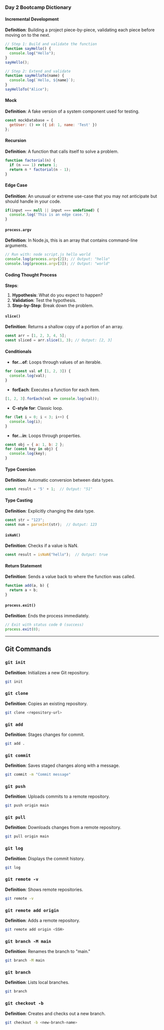 ### Day 2 Bootcamp Dictionary

#### Incremental Development
**Definition**: Building a project piece-by-piece, validating each piece before moving on to the next.

```javascript
// Step 1: Build and validate the function
function sayHello() {
  console.log("Hello");
}
sayHello();

// Step 2: Extend and validate
function sayHelloTo(name) {
  console.log(`Hello, ${name}`);
}
sayHelloTo("Alice");
```

#### Mock
**Definition**: A fake version of a system component used for testing.
```javascript
const mockDatabase = {
  getUser: () => ({ id: 1, name: 'Test' })
};
```

#### Recursion
**Definition**: A function that calls itself to solve a problem.
```javascript
function factorial(n) {
  if (n === 1) return 1;
  return n * factorial(n - 1);
}
```

#### Edge Case
**Definition**: An unusual or extreme use-case that you may not anticipate but should handle in your code.
```javascript
if(input === null || input === undefined) {
  console.log('This is an edge case.');
}
```

#### `process.argv`
**Definition**: In Node.js, this is an array that contains command-line arguments.
```javascript
// Run with: node script.js hello world
console.log(process.argv[2]); // Output: "hello"
console.log(process.argv[3]); // Output: "world"
```

#### Coding Thought Process
**Steps**:
1. **Hypothesis**: What do you expect to happen?
2. **Validation**: Test the hypothesis.
3. **Step-by-Step**: Break down the problem.

#### `slice()`
**Definition**: Returns a shallow copy of a portion of an array.
```javascript
const arr = [1, 2, 3, 4, 5];
const sliced = arr.slice(1, 3); // Output: [2, 3]
```

#### Conditionals
- **for...of**: Loops through values of an iterable.
```javascript
for (const val of [1, 2, 3]) {
  console.log(val);
}
```

- **forEach**: Executes a function for each item.
```javascript
[1, 2, 3].forEach(val => console.log(val));
```

- **C-style for**: Classic loop.
```javascript
for (let i = 0; i < 3; i++) {
  console.log(i);
}
```

- **for...in**: Loops through properties.
```javascript
const obj = { a: 1, b: 2 };
for (const key in obj) {
  console.log(key);
}
```

#### Type Coercion
**Definition**: Automatic conversion between data types.
```javascript
const result = '5' + 1;  // Output: "51"
```

#### Type Casting
**Definition**: Explicitly changing the data type.
```javascript
const str = "123";
const num = parseInt(str);  // Output: 123
```

#### `isNaN()`
**Definition**: Checks if a value is NaN.
```javascript
const result = isNaN("hello");  // Output: true
```

#### Return Statement
**Definition**: Sends a value back to where the function was called.
```javascript
function add(a, b) {
  return a + b;
}
```

#### `process.exit()`
**Definition**: Ends the process immediately.
```javascript
// Exit with status code 0 (success)
process.exit(0);
```

---

## Git Commands

### `git init`
**Definition**: Initializes a new Git repository.
```bash
git init
```

### `git clone`
**Definition**: Copies an existing repository.
```bash
git clone <repository-url>
```

### `git add`
**Definition**: Stages changes for commit.
```bash
git add .
```

### `git commit`
**Definition**: Saves staged changes along with a message.
```bash
git commit -m "Commit message"
```

### `git push`
**Definition**: Uploads commits to a remote repository.
```bash
git push origin main
```

### `git pull`
**Definition**: Downloads changes from a remote repository.
```bash
git pull origin main
```

### `git log`
**Definition**: Displays the commit history.
```bash
git log
```

### `git remote -v`
**Definition**: Shows remote repositories.
```bash
git remote -v
```

### `git remote add origin`
**Definition**: Adds a remote repository.
```bash
git remote add origin <SSH>
```

### `git branch -M main`
**Definition**: Renames the branch to "main."
```bash
git branch -M main
```

### `git branch`
**Definition**: Lists local branches.
```bash
git branch
```

### `git checkout -b`
**Definition**: Creates and checks out a new branch.
```bash
git checkout -b <new-branch-name>
```
